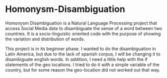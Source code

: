 # Homonysm-Disambiguation
Homonysm Disambiguation is a Natural Language Processing project that access Social Media data to disambiguate the sense of a word between two countries. It is a socio-linguistic oriented code with the purpose of showing the variation and distribution of words. 

This project is in its beginner phase. I wanted to do the disambiguation in Latin America, but due to the lack of spanish corpus, I will be changing it to disambiguate english words. In addition, I need a little help with the if statements of the geo locations. I tried to do it with a simple variable of the country, but for some reason the geo-location did not worked out that way. 
